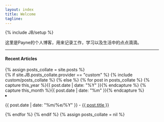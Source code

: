 ```yaml
---
layout: index 
title: Welcome
tagline: 
---
```


{% include JB/setup %}

这里是Payne的个人博客，用来记录工作，学习以及生活中的点点滴滴。

<hr>
<h4>Recent Articles</h4>
{% assign posts_collate = site.posts %}
<div id="home-article">
{% if site.JB.posts_collate.provider == "custom" %}
  {% include custom/posts_collate %}
{% else %}
  {% for post in posts_collate  %}
    {% capture this_year %}{{ post.date | date: "%Y" }}{% endcapture %}
    {% capture this_month %}{{ post.date | date: "%m" }}{% endcapture %}
    <li><p><span>{{ post.date | date: "%m/%e/%Y" }}</span> - <a href="{{ BASE_PATH }}{{ post.url }}">{{ post.title }}</a></p></li>
  
  {% endfor %}
{% endif %}
{% assign posts_collate = nil %}
</div>

